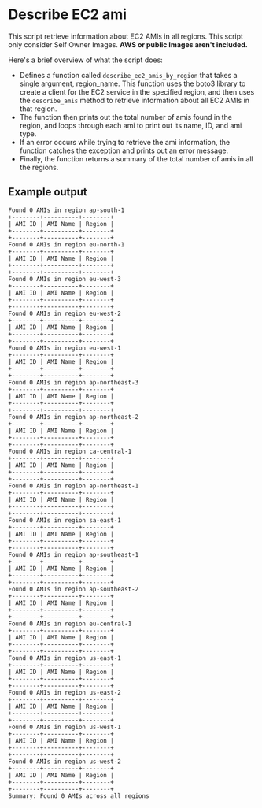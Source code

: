 # Describe EC2 ami

This script retrieve information about EC2 AMIs in all regions. This script only consider Self Owner Images. **AWS or public Images aren't included.**

Here's a brief overview of what the script does:

* Defines a function called `describe_ec2_amis_by_region` that takes a single argument, region_name. This function uses the boto3 library to create a client for the EC2 service in the specified region, and then uses the `describe_amis` method to retrieve information about all EC2 AMIs in that region.
* The function then prints out the total number of amis found in the region, and loops through each ami to print out its name, ID, and ami type.
* If an error occurs while trying to retrieve the ami information, the function catches the exception and prints out an error message.
* Finally, the function returns a summary of the total number of amis in all the regions.

## Example output

```shell
Found 0 AMIs in region ap-south-1
+--------+----------+--------+
| AMI ID | AMI Name | Region |
+--------+----------+--------+
+--------+----------+--------+
Found 0 AMIs in region eu-north-1
+--------+----------+--------+
| AMI ID | AMI Name | Region |
+--------+----------+--------+
+--------+----------+--------+
Found 0 AMIs in region eu-west-3
+--------+----------+--------+
| AMI ID | AMI Name | Region |
+--------+----------+--------+
+--------+----------+--------+
Found 0 AMIs in region eu-west-2
+--------+----------+--------+
| AMI ID | AMI Name | Region |
+--------+----------+--------+
+--------+----------+--------+
Found 0 AMIs in region eu-west-1
+--------+----------+--------+
| AMI ID | AMI Name | Region |
+--------+----------+--------+
+--------+----------+--------+
Found 0 AMIs in region ap-northeast-3
+--------+----------+--------+
| AMI ID | AMI Name | Region |
+--------+----------+--------+
+--------+----------+--------+
Found 0 AMIs in region ap-northeast-2
+--------+----------+--------+
| AMI ID | AMI Name | Region |
+--------+----------+--------+
+--------+----------+--------+
Found 0 AMIs in region ca-central-1
+--------+----------+--------+
| AMI ID | AMI Name | Region |
+--------+----------+--------+
+--------+----------+--------+
Found 0 AMIs in region ap-northeast-1
+--------+----------+--------+
| AMI ID | AMI Name | Region |
+--------+----------+--------+
+--------+----------+--------+
Found 0 AMIs in region sa-east-1
+--------+----------+--------+
| AMI ID | AMI Name | Region |
+--------+----------+--------+
+--------+----------+--------+
Found 0 AMIs in region ap-southeast-1
+--------+----------+--------+
| AMI ID | AMI Name | Region |
+--------+----------+--------+
+--------+----------+--------+
Found 0 AMIs in region ap-southeast-2
+--------+----------+--------+
| AMI ID | AMI Name | Region |
+--------+----------+--------+
+--------+----------+--------+
Found 0 AMIs in region eu-central-1
+--------+----------+--------+
| AMI ID | AMI Name | Region |
+--------+----------+--------+
+--------+----------+--------+
Found 0 AMIs in region us-east-1
+--------+----------+--------+
| AMI ID | AMI Name | Region |
+--------+----------+--------+
+--------+----------+--------+
Found 0 AMIs in region us-east-2
+--------+----------+--------+
| AMI ID | AMI Name | Region |
+--------+----------+--------+
+--------+----------+--------+
Found 0 AMIs in region us-west-1
+--------+----------+--------+
| AMI ID | AMI Name | Region |
+--------+----------+--------+
+--------+----------+--------+
Found 0 AMIs in region us-west-2
+--------+----------+--------+
| AMI ID | AMI Name | Region |
+--------+----------+--------+
+--------+----------+--------+
Summary: Found 0 AMIs across all regions

```
